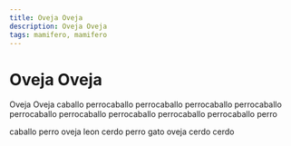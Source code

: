 ```yaml
---
title: Oveja Oveja
description: Oveja Oveja
tags: mamifero, mamifero
---
```


# Oveja Oveja

Oveja Oveja caballo perrocaballo perrocaballo perrocaballo perrocaballo perrocaballo perrocaballo perrocaballo perrocaballo perrocaballo perro

caballo perro oveja leon cerdo perro gato oveja cerdo cerdo